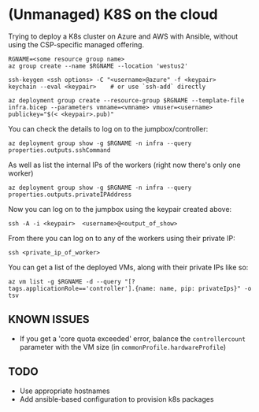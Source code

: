 # (Unmanaged) K8S on the cloud

Trying to deploy a K8s cluster on Azure and AWS with Ansible, without
using the CSP-specific managed offering.

```
RGNAME=<some resource group name>
az group create --name $RGNAME --location 'westus2'

ssh-keygen <ssh options> -C "<username>@azure" -f <keypair>
keychain --eval <keypair>    # or use `ssh-add` directly

az deployment group create --resource-group $RGNAME --template-file infra.bicep --parameters vmname=<vmname> vmuser=<username> publickey="$(< <keypair>.pub)"
```

You can check the details to log on to the jumpbox/controller:
```
az deployment group show -g $RGNAME -n infra --query properties.outputs.sshCommand
```

As well as list the internal IPs of the workers (right now there's only one worker)
```
az deployment group show -g $RGNAME -n infra --query properties.outputs.privateIPAddress
```

Now you can log on to the jumpbox using the keypair created above:
```
ssh -A -i <keypair>  <username>@<output_of_show>
```
From there you can log on to any of the workers using their private IP:
```
ssh <private_ip_of_worker>
```

You can get a list of the deployed VMs, along with their private IPs like so:
```
az vm list -g $RGNAME -d --query "[?tags.applicationRole=='controller'].{name: name, pip: privateIps}" -o tsv
```

## KNOWN ISSUES

* If you get a 'core quota exceeded' error, balance the `controllercount` parameter with the VM size (in `commonProfile.hardwareProfile`)

## TODO

* Use appropriate hostnames
* Add ansible-based configuration to provision k8s packages

